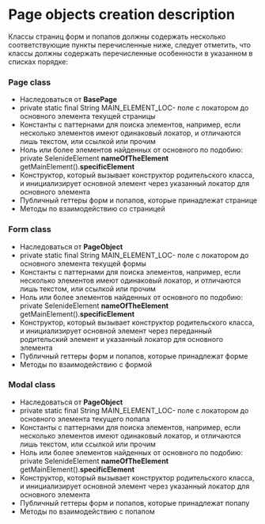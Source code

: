 <h1>Page objects creation description</h1>

Классы страниц форм и попапов должны содержать несколько соответствующие пункты перечисленные ниже, 
следует отметить, что классы должны содержать перечисленные особенности в указанном в списках порядке:
<h3>Page class</h2>
<p></p>
<ul>
 <li>Наследоваться от <b>BasePage</b></li>
 <li>private static final String MAIN_ELEMENT_LOC- поле с локатором до основного элемента текущей страницы
 </li>
 <li>Константы с паттернами для поиска элементов, например, если несколько элементов имеют одинаковый локатор, 
  и отличаются лишь текстом, или ссылкой или прочим</li>
 <li>Ноль или более элементов найденных от основного по подобию: 
 private SelenideElement <b>nameOfTheElement</b> getMainElement().<b>specificElement</b>
 </li>
 <li>Конструктор, который вызывает конструктор родительского класса, и инициализирует основной элемент 
 через указанный локатор для основного элемента
 </li>
 <li>Публичный геттеры форм и попапов, которые принадлежат странице
 </li>
 <li>Методы по взаимодействию со страницей
 </li>
</ul>

<h3>Form class</h3>
<p></p>
<ul>
 <li>Наследоваться от <b>PageObject</b></li>
 <li>private static final String MAIN_ELEMENT_LOC- поле с локатором до основного элемента текущей формы
 </li>
 <li>Константы с паттернами для поиска элементов, например, если несколько элементов имеют одинаковый локатор, 
  и отличаются лишь текстом, или ссылкой или прочим</li>
 <li>Ноль или более элементов найденных от основного по подобию: 
 private SelenideElement <b>nameOfTheElement</b> getMainElement().<b>specificElement</b>
 </li>
 <li>Конструктор, который вызывает конструктор родительского класса, и инициализирует основной элемент 
 через переданный родительский элемент и указанный локатор для основного элемента
 </li>
 <li>Публичный геттеры форм и попапов, которые принадлежат форме
 </li>
 <li>Методы по взаимодействию с формой
 </li>
</ul>

<h3>Modal class</h3>
<p></p>
<ul>
 <li>Наследоваться от <b>PageObject</b></li>
 <li>private static final String MAIN_ELEMENT_LOC- поле с локатором до основного элемента текущего попапа
 </li>
 <li>Константы с паттернами для поиска элементов, например, если несколько элементов имеют одинаковый локатор, 
  и отличаются лишь текстом, или ссылкой или прочим</li>
 <li>Ноль или более элементов найденных от основного по подобию: 
 private SelenideElement <b>nameOfTheElement</b> getMainElement().<b>specificElement</b>
 </li>
 <li>Конструктор, который вызывает конструктор родительского класса, и инициализирует основной элемент 
 через указанный локатор для основного элемента
 </li>
 <li>Публичный геттеры форм и попапов, которые принадлежат попапу
 </li>
 <li>Методы по взаимодействию с попапом
 </li>
</ul>